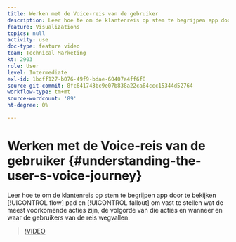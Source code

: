 ```yaml
---
title: Werken met de Voice-reis van de gebruiker
description: Leer hoe te om de klantenreis op stem te begrijpen app door stroomweg te bekijken en uit te vallen om te identificeren wat de gemeenschappelijkste acties zijn, de opeenvolging van die acties en wanneer en waar de gebruikers uit de reis vallen.
feature: Visualizations
topics: null
activity: use
doc-type: feature video
team: Technical Marketing
kt: 2903
role: User
level: Intermediate
exl-id: 1bcff127-b076-49f9-bdae-60407a4ff6f8
source-git-commit: 8fc641743bc9e07b838a22ca64ccc15344d52764
workflow-type: tm+mt
source-wordcount: '89'
ht-degree: 0%

---
```


# Werken met de Voice-reis van de gebruiker {#understanding-the-user-s-voice-journey}

Leer hoe te om de klantenreis op stem te begrijpen app door te bekijken [!UICONTROL flow] pad en [!UICONTROL fallout] om vast te stellen wat de meest voorkomende acties zijn, de volgorde van die acties en wanneer en waar de gebruikers van de reis wegvallen.

>[!VIDEO](https://video.tv.adobe.com/v/27226/?quality=12&learn=on)

